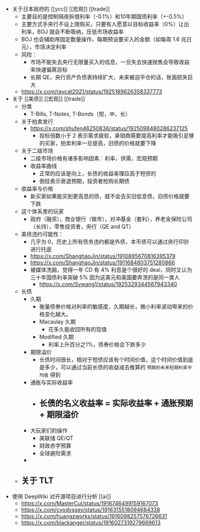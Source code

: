 - 关于日本政府的 [[ycc]] [[宏观]] [[trade]]
	- 主要目的是控制隔夜拆借利率（-0.1%）和10年期国债利率（+-0.5%）
	- 主要方式手央行不设上限购买，只要有人愿意以目标收益率（0%）让出利率，BOJ 就会不断吸纳，压低市场收益率
	- BOJ 也会辅助用固定数量操作，每期预设要买入的金额（如每周 1.6 兆日元），市场决定利率
	- 风险：
		- 市场不能失去央行无限量买入的信息，一旦失去快速抛售会导致收益率快速偏离目标
		- 长期 QE，央行资产负债表持续扩大，未来被迫平仓的话，账面损失巨大
	- https://x.com/raycat2021/status/1925189626358337773
- 关于 [[美债]] [[宏观]] [[trade]]
	- 分类
		- T-Bills, T-Notes, T-Bonds（短，中，长）
	- 关于拍卖发行
		- https://x.com/shufen46250836/status/1925098480286237125
			- 投标倍数小于 2 表示需求疲软，承销商需要提高利率才能吸引足够的买家，拍卖利率一旦提高，旧债的价格就要下降
	- 关于二级市场
		- 二级市场价格有诸多影响因素：利率，供需，宏观预期
		- 收益率曲线
			- 正常的应该是向上，长债的收益率理应高于短债的
			- 倒挂表示衰退预期，投资者抢购长期债
	- 收益率与价格
		- 新买家如果能买到更高息的债，就不会去买旧低息债，旧债价格就要下跌
	- 这个体系里的玩家
		- 政府（融资），商业银行（做市），对冲基金（套利），养老金保险公司（长持），零售投资者，央行（QE and QT）
	- 美债违约可能性：
		- 几乎为 0，历史上所有债务违约都是外债，本币债可以通过央行印钞进行托底
		- https://x.com/ShanghaoJin/status/1910895670816395379
		- https://x.com/ShanghaoJin/status/1911684803751280866
		- 被媒体洗脑，觉得一年 CD 有 4% 利息是个很好的 deal，同时又认为三十年国债利率突破 5% 因为这美元和美国要奔溃的是同一类人
			- https://x.com/Svwang1/status/1925329344567943340
	- 长债
		- 久期
			- 衡量债券价格对利率的敏感度，久期越长，微小利率波动带来的价格变化越大。
			- Macaulay 久期
				- 花多久能收回所有的现值
			- Modified 久期
				- 利率上升百分之1%，债券价格会下跌多少
		- 期限溢价
			- 长债时间很长，相对于短债应该有个时间价值，这个时间价值到底是多少，可以通过当前长债的收益减去推算的 `预期的未来短期利率平均值` 得到
		- 通胀与实际收益率
			- 长债的名义收益率 = 实际收益率 + 通胀预期 + 期限溢价
				-
		- 大玩家们的操作
			- 美联储 QE/QT
			- 财政赤字预算
			- 全球避险需求
		-
	- 关于 TLT
		-
- 使用 DeepWiki 对开源项目进行分析 [[ai]]
	- https://x.com/MasterCui/status/1916746499159167073
	- https://x.com/cyodyssey/status/1916315518094684338
	- https://x.com/huangzworks/status/1916098257576726631
	- https://x.com/blackanger/status/1916027319279669613